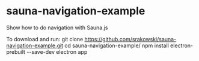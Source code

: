 # sauna-navigation-example
Show how to do navigation with Sauna.js

To download and run:
   git clone https://github.com/srakowski/sauna-navigation-example.git
   cd sauna-navigation-example/
   npm install electron-prebuilt --save-dev
   electron app
